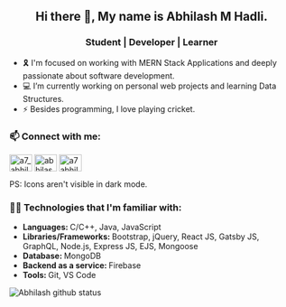 <h2 align="center">Hi there 👋, My name is Abhilash M Hadli.</h2>    

<h3 align="center">Student | Developer | Learner</h3>    

- 🎗 I'm focused on working with MERN Stack Applications and deeply passionate about software development.  
- 💻 I’m currently working on personal web projects and learning Data Structures.  
- ⚡ Besides programming, I love playing cricket.  

<h3 align="left">📫 Connect with me:</h3> 
<a href="https://instagram.com/a7_abhilash" target="blank"><img align="center" src="https://cdn.jsdelivr.net/npm/simple-icons@3.0.1/icons/instagram.svg" alt="a7_abhilash" height="30" width="40" /></a>
<a href="https://linkedin.com/in/abhilash-m-hadli-a71b481b1" target="blank"><img align="center" src="https://cdn.jsdelivr.net/npm/simple-icons@3.0.1/icons/linkedin.svg" alt="abhilash-m-hadli-a71b481b1" height="30" width="40" /></a>
<a href="mailto:a7abhilash@gmail.com" target="blank"><img align="center" src="https://cdn.jsdelivr.net/npm/simple-icons@3.0.1/icons/gmail.svg" alt="a7abhilash@gmail.com" height="30" width="40" /></a>    
<p>PS: Icons aren't visible in dark mode.</p>

<h3 align="left">👨‍💻 Technologies that I'm familiar with:</h3>
<ul>
  <li><strong>Languages: </strong>C/C++, Java, JavaScript</li>
  <li><strong>Libraries/Frameworks: </strong>Bootstrap, jQuery, React JS, Gatsby JS, GraphQL, Node.js, Express JS, EJS, Mongoose</li>
  <li><strong>Database: </strong>MongoDB</li>
  <li><strong>Backend as a service: </strong>Firebase</li>
  <li><strong>Tools: </strong>Git, VS Code</li>
</ul>

![Abhilash github status](https://github-readme-stats.vercel.app/api?username=a7abhilash&include_all_commits=true&show_icons=true&theme=dark&line_height=27&count_private=true)


<!--
### 📑Blogs - No Stack to Fullstack  
>> [Read Blogs](https://bit.ly/nstfblogs)  
>> Tech Writings | Programming | Projects | DSA  
>> And yes I've kept my friend's name as the creator of the page for time being. 


**A7abhilash/a7abhilash** is a ✨ _special_ ✨ repository because its `README.md` (this file) appears on your GitHub profile.

Here are some ideas to get you started:

- 👯 I’m looking to collaborate on ...
- 🤔 I’m looking for help with ...
- 💬 Ask me about ...
- 😄 Pronouns: ...

<p align="left"> <img src="https://komarev.com/ghpvc/?username=a7abhilash&label=Views&color=blue&style=plastic" alt="a7abhilash" /> </p>

<a href="https://github.com/a7abhilash">
  <img align="center" src="https://github-readme-stats.vercel.app/api/top-langs/?username=a7abhilash&theme=dark&hide=makefile,C&layout=compact" />
</a>
-->
